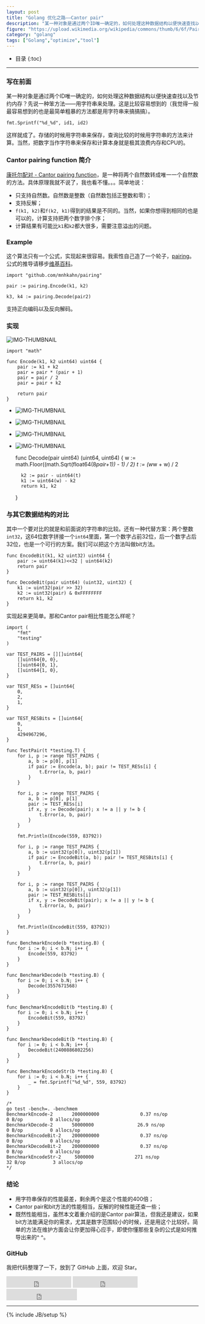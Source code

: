 ```yaml
---
layout: post
title: "Golang 优化之路——Cantor pair"
description: "某一种对象是通过两个ID唯一确定的，如何处理这种数据结构以便快速查找以及节约内存？今天讲一种优化算法——Cantor pairing function。"
figure: "https://upload.wikimedia.org/wikipedia/commons/thumb/6/6f/Pairing_natural.svg/220px-Pairing_natural.svg.png"
category: "golang"
tags: ["Golang","optimize","tool"]
---
```


* 目录
{:toc}

---

### 写在前面

某一种对象是通过两个ID唯一确定的，如何处理这种数据结构以便快速查找以及节约内存？先说一种笨方法——用字符串来处理。这是比较容易想到的（我觉得一般最容易想到的也是最简单粗暴的方法都是用字符串来搞搞搞）。

	fmt.Sprintf("%d_%d", id1, id2)

这样就成了。存储的时候用字符串来保存，查询比较的时候用字符串的方法来计算。当然，把数字当作字符串来保存和计算本身就是极其浪费内存和CPU的。

### Cantor pairing function 简介

[康托尔配对 - Cantor pairing function](https://en.wikipedia.org/wiki/Pairing_function)，是一种将两个自然数转成唯一一个自然数的方法。具体原理我就不说了，我也看不懂。。。简单地说：

<ins class="adsbygoogle"
     style="display:block; text-align:center;"
     data-ad-layout="in-article"
     data-ad-format="fluid"
     data-ad-client="ca-pub-1651120361108148"
     data-ad-slot="4918476613"></ins>
<script>
     (adsbygoogle = window.adsbygoogle || []).push({});
</script>

+ 只支持自然数。自然数是整数（自然数包括正整数和零）；
+ 支持反解；
+ `f(k1, k2)`和`f(k2, k1)`得到的结果是不同的。当然，如果你想得到相同的也是可以的，计算支持把两个数字排个序；
+ 计算结果有可能比`k1`和`k2`都大很多，需要注意溢出的问题。

### Example

这个算法只有一个公式，实现起来很容易。我索性自己造了一个轮子，[pairing](https://github.com/mnhkahn/pairing)。公式的推导请移步[维基百科](https://en.wikipedia.org/wiki/Pairing_function)。

	import "github.com/mnhkahn/pairing"
	
	pair := pairing.Encode(k1, k2)

	k3, k4 := pairing.Decode(pair2)
	
支持正向编码以及反向解码。

### 实现

![IMG-THUMBNAIL](https://wikimedia.org/api/rest_v1/media/math/render/svg/deecd5b1f0f921ae95f5df9521b1846f8f9e2ee3)

	import "math"
	
	func Encode(k1, k2 uint64) uint64 {
		pair := k1 + k2
		pair = pair * (pair + 1)
		pair = pair / 2
		pair = pair + k2
	
		return pair
	}
	
+ ![IMG-THUMBNAIL](https://wikimedia.org/api/rest_v1/media/math/render/svg/daa8d22b2942b099d4be50c2991eebdaaf700487)
+ ![IMG-THUMBNAIL](https://wikimedia.org/api/rest_v1/media/math/render/svg/a5ea840fb429ed04261f8ab3a3b095a6ae1b66a9)
+ ![IMG-THUMBNAIL](https://wikimedia.org/api/rest_v1/media/math/render/svg/e3827ff2a4b59fa136c4076bd81eca3b9e7f3313)
+ ![IMG-THUMBNAIL](https://wikimedia.org/api/rest_v1/media/math/render/svg/6373c7017075ef6a24a68995c10b564a2e5eccf6)

	func Decode(pair uint64) (uint64, uint64) {
		w := math.Floor((math.Sqrt(float64(8*pair+1)) - 1) / 2)
		t := (w*w + w) / 2
	
		k2 := pair - uint64(t)
		k1 := uint64(w) - k2
		return k1, k2
	}

### 与其它数据结构的对比

其中一个要对比的就是和前面说的字符串的比较。还有一种代替方案：两个整数`int32`，这64位数字拼接一个`int64`里面，第一个数字占前32位，后一个数字占后32位，也是一个可行的方案。我们可以把这个方法叫做bit方法。
	
	func EncodeBit(k1, k2 uint32) uint64 {
		pair := uint64(k1)<<32 | uint64(k2)
		return pair
	}
	
	func DecodeBit(pair uint64) (uint32, uint32) {
		k1 := uint32(pair >> 32)
		k2 := uint32(pair) & 0xFFFFFFFF
		return k1, k2
	}

实现起来更简单。那和Cantor pair相比性能怎么样呢？


	import (
		"fmt"
		"testing"
	)
	
	var TEST_PAIRS = [][]uint64{
		[]uint64{0, 0},
		[]uint64{0, 1},
		[]uint64{1, 0},
	}
	
	var TEST_RESs = []uint64{
		0,
		2,
		1,
	}
	
	var TEST_RESBits = []uint64{
		0,
		1,
		4294967296,
	}
	
	func TestPair(t *testing.T) {
		for i, p := range TEST_PAIRS {
			a, b := p[0], p[1]
			if pair := Encode(a, b); pair != TEST_RESs[i] {
				t.Error(a, b, pair)
			}
		}
	
		for i, p := range TEST_PAIRS {
			a, b := p[0], p[1]
			pair := TEST_RESs[i]
			if x, y := Decode(pair); x != a || y != b {
				t.Error(a, b, pair)
			}
		}
	
		fmt.Println(Encode(559, 83792))
	
		for i, p := range TEST_PAIRS {
			a, b := uint32(p[0]), uint32(p[1])
			if pair := EncodeBit(a, b); pair != TEST_RESBits[i] {
				t.Error(a, b, pair)
			}
		}
	
		for i, p := range TEST_PAIRS {
			a, b := uint32(p[0]), uint32(p[1])
			pair := TEST_RESBits[i]
			if x, y := DecodeBit(pair); x != a || y != b {
				t.Error(a, b, pair)
			}
		}
	
		fmt.Println(EncodeBit(559, 83792))
	}
	
	func BenchmarkEncode(b *testing.B) {
		for i := 0; i < b.N; i++ {
			Encode(559, 83792)
		}
	}
	
	func BenchmarkDecode(b *testing.B) {
		for i := 0; i < b.N; i++ {
			Decode(3557671568)
		}
	}
	
	func BenchmarkEncodeBit(b *testing.B) {
		for i := 0; i < b.N; i++ {
			EncodeBit(559, 83792)
		}
	}
	
	func BenchmarkDecodeBit(b *testing.B) {
		for i := 0; i < b.N; i++ {
			DecodeBit(2400886802256)
		}
	}
	
	func BenchmarkEncodeStr(b *testing.B) {
		for i := 0; i < b.N; i++ {
			_ = fmt.Sprintf("%d_%d", 559, 83792)
		}
	}
	
	/*
	go test -bench=. -benchmem
	BenchmarkEncode-2       2000000000               0.37 ns/op            0 B/op          0 allocs/op
	BenchmarkDecode-2       50000000                26.9 ns/op             0 B/op          0 allocs/op
	BenchmarkEncodeBit-2    2000000000               0.37 ns/op            0 B/op          0 allocs/op
	BenchmarkDecodeBit-2    2000000000               0.37 ns/op            0 B/op          0 allocs/op
	BenchmarkEncodeStr-2     5000000               271 ns/op              32 B/op          3 allocs/op
	*/

	
### 结论

+ 用字符串保存的性能最差，剩余两个是这个性能的400倍；
+ Cantor pair和bit方法的性能相当，反解的时候性能还查一些；
+ 既然性能相当，虽然本文着重介绍的是Cantor pair算法，但我还是建议，如果bit方法能满足你的需求，尤其是数字范围较小的时候，还是用这个比较好。简单的方法在维护方面会让你更加得心应手，即使你懂那些复杂的公式是如何推导出来的^ ^。

### GitHub

我把代码整理了一下，放到了 GitHub 上面，欢迎 Star。


<iframe src="http://ghbtns.com/github-btn.html?user=mnhkahn&repo=pairing&type=watch&count=true&size=large"
  allowtransparency="true" frameborder="0" scrolling="0" width="170" height="30"></iframe>

<iframe src="http://ghbtns.com/github-btn.html?user=mnhkahn&repo=pairing&type=fork&count=true&size=large"
  allowtransparency="true" frameborder="0" scrolling="0" width="170" height="30"></iframe>

<iframe src="http://ghbtns.com/github-btn.html?user=mnhkahn&type=follow&count=true&size=large"
  allowtransparency="true" frameborder="0" scrolling="0" width="185" height="30"></iframe>



---

{% include JB/setup %}
